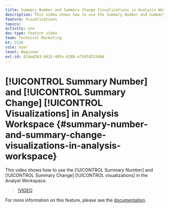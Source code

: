 ```yaml
---
title: Summary Number and Summary Change Visualizations in Analysis Workspace
description: This video shows how to use the Summary Number and Summary Change visualizations in the Analyst Workspace.
feature: Visualizations
topics: 
activity: use
doc-type: feature video
team: Technical Marketing
kt: 2136
role: User
level: Beginner
exl-id: 82ded2b3-b032-40fe-8288-a759fd533d68
---
```

# [!UICONTROL Summary Number] and [!UICONTROL Summary Change] [!UICONTROL Visualizations] in Analysis Workspace {#summary-number-and-summary-change-visualizations-in-analysis-workspace}

This video shows how to use the [!UICONTROL Summary Number] and [!UICONTROL Summary Change] [!UICONTROL visualizations] in the Analyst Workspace.

>[!VIDEO](https://video.tv.adobe.com/v/23992/?quality=12)

For more information on this feature, please see the [documentation](https://marketing.adobe.com/resources/help/en_US/analytics/analysis-workspace/summary-number-change.html).
